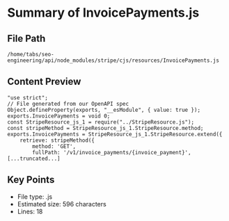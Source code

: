 # Summary of InvoicePayments.js
  
## File Path
`/home/tabs/seo-engineering/api/node_modules/stripe/cjs/resources/InvoicePayments.js`

## Content Preview
```
"use strict";
// File generated from our OpenAPI spec
Object.defineProperty(exports, "__esModule", { value: true });
exports.InvoicePayments = void 0;
const StripeResource_js_1 = require("../StripeResource.js");
const stripeMethod = StripeResource_js_1.StripeResource.method;
exports.InvoicePayments = StripeResource_js_1.StripeResource.extend({
    retrieve: stripeMethod({
        method: 'GET',
        fullPath: '/v1/invoice_payments/{invoice_payment}',
[...truncated...]
```

## Key Points
- File type: .js
- Estimated size: 596 characters
- Lines: 18
